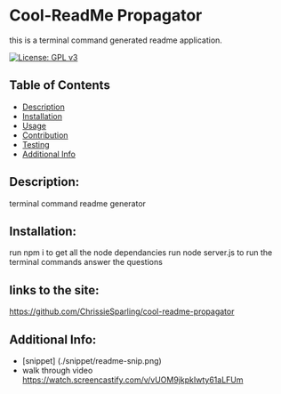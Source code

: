 # Cool-ReadMe Propagator
this is a terminal command generated readme application.
    
[![License: GPL v3](https://img.shields.io/badge/License-GPL%20v3-blue.svg)](http://www.gnu.org/licenses/gpl-3.0)    
    
## Table of Contents 
- [Description](#description)
- [Installation](#installation)
- [Usage](#usage)
- [Contribution](#contribution)
- [Testing](#testing)
- [Additional Info](#additional-info)
   
## Description:
terminal command readme generator
    
## Installation:
run npm i to get all the node dependancies
run node server.js to run the terminal commands
answer the questions

## links to the site:
https://github.com/ChrissieSparling/cool-readme-propagator

## Additional Info:

- [snippet] (./snippet/readme-snip.png)
- walk through video https://watch.screencastify.com/v/vUOM9jkpkIwty61aLFUm
